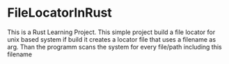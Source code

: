 # FileLocatorInRust



This is a Rust Learning Project.
This simple project build a file locator for unix based system if build it creates a locator file that uses a filename as arg.
Than the programm scans the system for every file/path including this filename
